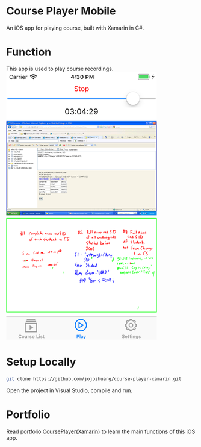 # Course Player Mobile
An iOS app for playing course, built with Xamarin in C#.

# Function
This app is used to play course recordings.
<span class="border-wrap"><img src="/public/drag.png" width="400px"></span>

# Setup Locally
```bash
git clone https://github.com/jojozhuang/course-player-xamarin.git
```
Open the project in Visual Studio, compile and run.

# Portfolio
Read portfolio [CoursePlayer(Xamarin)](http://jojozhuang.github.io/portfolio/course-player-xamarin/) to learn the main functions of this iOS app.
